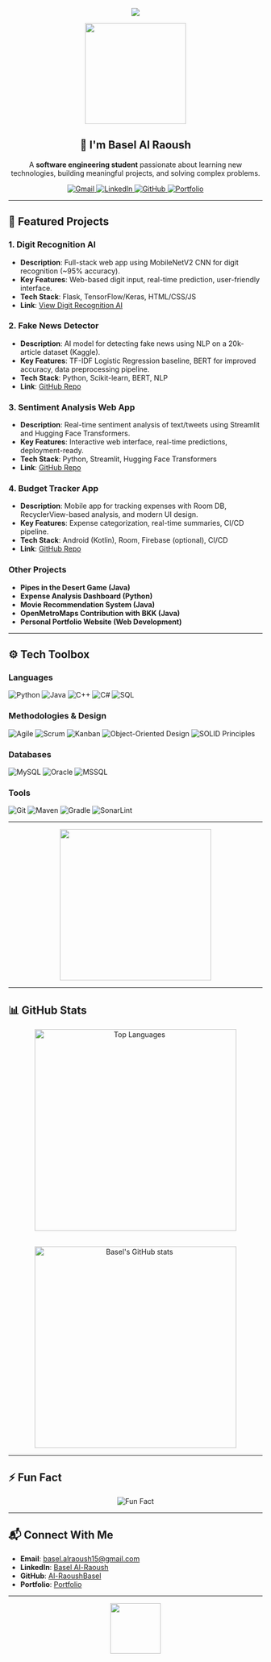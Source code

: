 <!-- Banner / Hero Image -->
<p align="center">
  <img src="https://capsule-render.vercel.app/api?type=wave&color=gradient&height=200&section=header&text=Hey%20There!&fontSize=60&fontAlignY=35" />
</p>

<!-- Intro & GIF -->
<div align="center">
  <img src="https://media.giphy.com/media/8PyTvI5EOu9LbAm8uS/giphy.gif" width="200" height="200"/>

  <!-- New Name Placement -->
  <h2 align="center">👋 I'm Basel Al Raoush</h2>

  <p align="center">
    A <strong>software engineering student</strong> passionate about learning new technologies, 
    building meaningful projects, and solving complex problems.
  </p>

  <!-- Social Badges -->
  <p>
    <a href="mailto:basel.alraoush15@gmail.com">
      <img src="https://img.shields.io/badge/Gmail-D14836?style=flat-square&logo=gmail&logoColor=white" alt="Gmail">
    </a>
    <a href="https://www.linkedin.com/in/basel-al-raoush/">
      <img src="https://img.shields.io/badge/-LinkedIn-0077B5?style=flat-square&logo=linkedin&logoColor=white" alt="LinkedIn">
    </a>
    <a href="https://github.com/Al-RaoushBasel">
      <img src="https://img.shields.io/badge/-GitHub-333?style=flat-square&logo=github" alt="GitHub">
    </a>
    <a href="https://al-raoushbasel.github.io/portfolio/" target="_blank">
      <img src="https://img.shields.io/badge/-Portfolio-FF4088?style=flat-square&logo=githubpages&logoColor=white" alt="Portfolio"/>
    </a>
  </p>
</div>

---

## 🎉 Featured Projects

### 1. Digit Recognition AI
- **Description**: Full-stack web app using MobileNetV2 CNN for digit recognition (~95% accuracy).
- **Key Features**: Web-based digit input, real-time prediction, user-friendly interface.
- **Tech Stack**: Flask, TensorFlow/Keras, HTML/CSS/JS
- **Link**: [View Digit Recognition AI](https://al-raoushbasel.github.io/digit-recognition-frontend/)

### 2. Fake News Detector
- **Description**: AI model for detecting fake news using NLP on a 20k-article dataset (Kaggle).
- **Key Features**: TF-IDF Logistic Regression baseline, BERT for improved accuracy, data preprocessing pipeline.
- **Tech Stack**: Python, Scikit-learn, BERT, NLP
- **Link**: [GitHub Repo](https://github.com/Al-RaoushBasel/Fake-News-Detector) 

### 3. Sentiment Analysis Web App
- **Description**: Real-time sentiment analysis of text/tweets using Streamlit and Hugging Face Transformers.
- **Key Features**: Interactive web interface, real-time predictions, deployment-ready.
- **Tech Stack**: Python, Streamlit, Hugging Face Transformers
- **Link**: [GitHub Repo](https://github.com/Al-RaoushBasel/Sentiment-Analysis) 

### 4. Budget Tracker App
- **Description**: Mobile app for tracking expenses with Room DB, RecyclerView-based analysis, and modern UI design.
- **Key Features**: Expense categorization, real-time summaries, CI/CD pipeline.
- **Tech Stack**: Android (Kotlin), Room, Firebase (optional), CI/CD
- **Link**: [GitHub Repo](https://github.com/Al-RaoushBasel/MyBudgetTracker)

### Other Projects
- **Pipes in the Desert Game (Java)**
- **Expense Analysis Dashboard (Python)**
- **Movie Recommendation System (Java)**
- **OpenMetroMaps Contribution with BKK (Java)**
- **Personal Portfolio Website (Web Development)**

---

## ⚙️ Tech Toolbox

### Languages
![Python](https://img.shields.io/badge/-Python-333?style=flat&logo=python)
![Java](https://img.shields.io/badge/-Java-333?style=flat&logo=java)
![C++](https://img.shields.io/badge/-C++-333?style=flat&logo=c%2B%2B&logoColor=00599C)
![C#](https://img.shields.io/badge/-C%23-333?style=flat&logo=c-sharp)
![SQL](https://img.shields.io/badge/-SQL-333?style=flat&logo=MySQL)

### Methodologies & Design
![Agile](https://img.shields.io/badge/-Agile-333?style=flat&logo=agile)
![Scrum](https://img.shields.io/badge/-Scrum-333?style=flat&logo=scrumalliance)
![Kanban](https://img.shields.io/badge/-Kanban-333?style=flat&logo=kanban)
![Object-Oriented Design](https://img.shields.io/badge/-OOP-333?style=flat&logo=design)
![SOLID Principles](https://img.shields.io/badge/-SOLID-333?style=flat&logo=design)

### Databases
![MySQL](https://img.shields.io/badge/-MySQL-333?style=flat&logo=mysql)
![Oracle](https://img.shields.io/badge/-Oracle-333?style=flat&logo=oracle)
![MSSQL](https://img.shields.io/badge/-MSSQL-333?style=flat&logo=microsoft-sql-server)

### Tools
![Git](https://img.shields.io/badge/-Git-333?style=flat&logo=git)
![Maven](https://img.shields.io/badge/-Maven-333?style=flat&logo=apache-maven)
![Gradle](https://img.shields.io/badge/-Gradle-333?style=flat&logo=gradle)
![SonarLint](https://img.shields.io/badge/-SonarLint-333?style=flat&logo=sonarlint)

---

<p align="center">
  <img src="https://media.giphy.com/media/bGgsc5mWoryfgKBx1u/giphy.gif" width="300" />
</p>

---

## 📊 GitHub Stats
<div align="center">
  
  <!-- Top Languages -->
  <img src="https://github-readme-stats.vercel.app/api/top-langs/?username=Al-RaoushBasel&theme=dark&hide_border=false&include_all_commits=false&count_private=false&layout=compact" 
       alt="Top Languages" width="400" />
  
  <!-- GitHub Stats Card (Optional) -->
  <br/>
  <img src="https://github-readme-stats.vercel.app/api?username=Al-RaoushBasel&show_icons=true&theme=dark&hide_border=false" 
       alt="Basel's GitHub stats" width="400" />
</div>

---

## ⚡ Fun Fact

<!-- 
  Example placeholder:
  - You could create a GitHub Action that runs daily, fetches a random fact from an API, and updates this README.
  - For a tutorial, check out: https://dev.to/ethomson/how-to-dynamically-update-your-github-readme-using-github-actions-3npm
-->

<p align="center">
  <!-- Replace this static text/image with your dynamic content -->
  <img src="https://img.shields.io/badge/Did%20You%20Know%3F-More%20than%2050%25%20of%20the%20web%20is%20powered%20by%20JavaScript-blue" alt="Fun Fact"/>
</p>

---

## 📬 Connect With Me

- **Email**: [basel.alraoush15@gmail.com](mailto:basel.alraoush15@gmail.com)
- **LinkedIn**: [Basel Al-Raoush](https://www.linkedin.com/in/basel-al-raoush/)
- **GitHub**: [Al-RaoushBasel](https://github.com/Al-RaoushBasel)
- **Portfolio**: [Portfolio](https://al-raoushbasel.github.io/portfolio/)

---

<p align="center">
  <img src="https://capsule-render.vercel.app/api?type=wave&section=footer&color=gradient" height="100"/>
</p>
